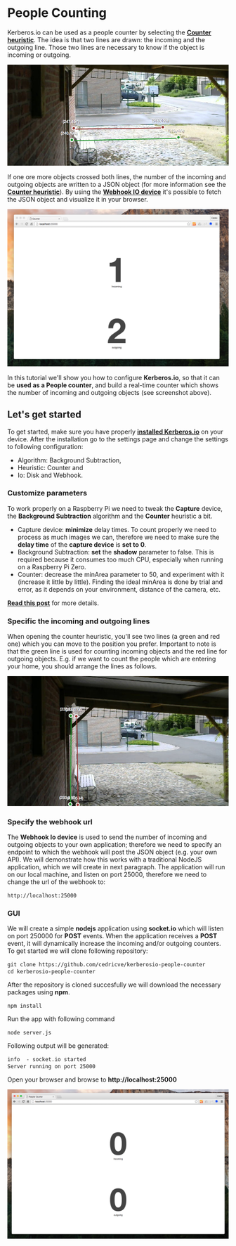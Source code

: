 # People Counting

Kerberos.io can be used as a people counter by selecting the [**Counter heuristic**](/machinery/heuristics/counter). The idea is that two lines are drawn: the incoming and the outgoing line. Those two lines are necessary to know if the object is incoming or outgoing. 

![People counting](4_people_counting.png)

If one ore more objects crossed both lines, the number of the incoming and outgoing objects are written to a JSON object (for more information see the [**Counter heuristic**](/machinery/heuristics/counter)). By using the [**Webhook IO device**](/machinery/Outputs/webhook) it's possible to fetch the JSON object and visualize it in your browser.

![GUI for people counting](4_people_counting_gui.png)

In this tutorial we'll show you how to configure **Kerberos.io**, so that it can be **used as a People counter**, and build a real-time counter which shows the number of incoming and outgoing objects (see screenshot above).

## Let's get started

To get started, make sure you have properly [**installed Kerberos.io**](/installation/KiOS) on your device. After the installation go to the settings page and change the settings to following configuration:

* Algorithm: Background Subtraction,
* Heuristic: Counter and
* Io: Disk and Webhook.

### Customize parameters

To work properly on a Raspberry Pi we need to tweak the **Capture** device, the **Background Subtraction** algorithm and the **Counter** heuristic a bit.

* Capture device: **minimize** delay times. To count properly we need to process as much images we can, therefore we need to make sure the **delay time** of the **capture device** is **set to 0**.
* Background Subtraction: **set** the **shadow** parameter to false. This is required because it consumes too much CPU, especially when running on a Raspberry Pi Zero.
* Counter: decrease the minArea parameter to 50, and experiment with it (increase it little by little). Finding the ideal minArea is done by trial and error, as it depends on your environment, distance of the camera, etc. 

[**Read this post**](https://kerberosio.zendesk.com/hc/en-us/articles/213586849-People-counter-not-working) for more details.


### Specific the incoming and outgoing lines

When opening the counter heuristic, you'll see two lines (a green and red one) which you can move to the position you prefer. Important to note is that the green line is used for counting incoming objects and the red line for outgoing objects. E.g. if we want to count the people which are entering your home, you should arrange the lines as follows.

![Lines for people counting](4_people_counting_lines.png)

### Specify the webhook url

The **Webhook Io device** is used to send the number of incoming and outgoing objects to your own application; therefore we need to specify an endpoint to which the webhook will post the JSON object (e.g. your own API). We will demonstrate how this works with a traditional NodeJS application, which we will create in next paragraph. The application will run on our local machine, and listen on port 25000, therefore we need to change the url of the webhook to: 

	http://localhost:25000

### GUI

We will create a simple **nodejs** application using **socket.io** which will listen on port 250000 for **POST** events. When the application receives a **POST** event, it will dynamically increase the incoming and/or outgoing counters. To get started we will clone following repository:

	git clone https://github.com/cedricve/kerberosio-people-counter
	cd kerberosio-people-counter

After the repository is cloned succesfully we will download the necessary packages using **npm**.

	npm install

Run the app with following command

	node server.js

Following output will be generated:

	info  - socket.io started
	Server running on port 25000

Open your browser and browse to **http://localhost:25000**

![Hostname for people counting](4_people_counting_hostname.png)